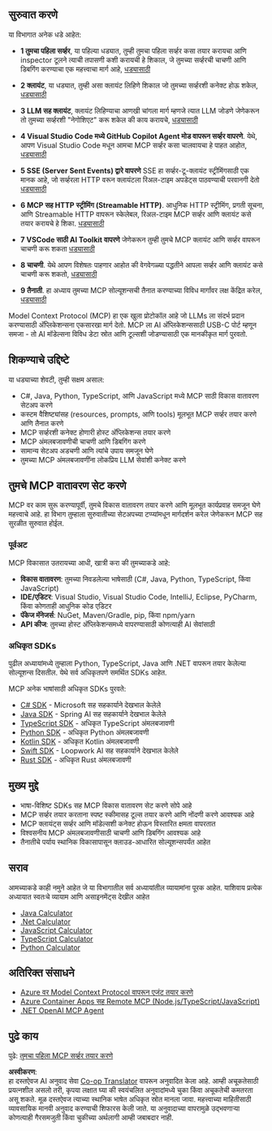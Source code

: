 <!--
CO_OP_TRANSLATOR_METADATA:
{
  "original_hash": "860935ff95d05b006d1d3323e8e3f9e8",
  "translation_date": "2025-07-13T17:14:15+00:00",
  "source_file": "03-GettingStarted/README.md",
  "language_code": "mr"
}
-->
## सुरुवात करणे  

या विभागात अनेक धडे आहेत:

- **1 तुमचा पहिला सर्व्हर**, या पहिल्या धड्यात, तुम्ही तुमचा पहिला सर्व्हर कसा तयार करायचा आणि inspector टूलने त्याची तपासणी कशी करायची हे शिकाल, जे तुमच्या सर्व्हरची चाचणी आणि डिबगिंग करण्याचा एक महत्त्वाचा मार्ग आहे, [धड्यासाठी](01-first-server/README.md)

- **2 क्लायंट**, या धड्यात, तुम्ही असा क्लायंट लिहिणे शिकाल जो तुमच्या सर्व्हरशी कनेक्ट होऊ शकेल, [धड्यासाठी](02-client/README.md)

- **3 LLM सह क्लायंट**, क्लायंट लिहिण्याचा आणखी चांगला मार्ग म्हणजे त्यात LLM जोडणे जेणेकरून तो तुमच्या सर्व्हरशी "नेगोशिएट" करू शकेल की काय करायचे, [धड्यासाठी](03-llm-client/README.md)

- **4 Visual Studio Code मध्ये GitHub Copilot Agent मोड वापरून सर्व्हर वापरणे**. येथे, आपण Visual Studio Code मधून आमचा MCP सर्व्हर कसा चालवायचा हे पाहत आहोत, [धड्यासाठी](04-vscode/README.md)

- **5 SSE (Server Sent Events) द्वारे वापरणे** SSE हा सर्व्हर-टू-क्लायंट स्ट्रीमिंगसाठी एक मानक आहे, जो सर्व्हरला HTTP वरून क्लायंटला रिअल-टाइम अपडेट्स पाठवण्याची परवानगी देतो [धड्यासाठी](05-sse-server/README.md)

- **6 MCP सह HTTP स्ट्रीमिंग (Streamable HTTP)**. आधुनिक HTTP स्ट्रीमिंग, प्रगती सूचना, आणि Streamable HTTP वापरून स्केलेबल, रिअल-टाइम MCP सर्व्हर आणि क्लायंट कसे तयार करायचे हे शिका. [धड्यासाठी](06-http-streaming/README.md)

- **7 VSCode साठी AI Toolkit वापरणे** जेणेकरून तुम्ही तुमचे MCP क्लायंट आणि सर्व्हर वापरून चाचणी करू शकता [धड्यासाठी](07-aitk/README.md)

- **8 चाचणी**. येथे आपण विशेषतः पाहणार आहोत की वेगवेगळ्या पद्धतीने आपला सर्व्हर आणि क्लायंट कसे चाचणी करू शकतो, [धड्यासाठी](08-testing/README.md)

- **9 तैनाती**. हा अध्याय तुमच्या MCP सोल्यूशन्सची तैनात करण्याच्या विविध मार्गांवर लक्ष केंद्रित करेल, [धड्यासाठी](09-deployment/README.md)


Model Context Protocol (MCP) हा एक खुला प्रोटोकॉल आहे जो LLMs ला संदर्भ प्रदान करण्यासाठी अ‍ॅप्लिकेशन्सना एकसारखा मार्ग देतो. MCP ला AI अ‍ॅप्लिकेशन्ससाठी USB-C पोर्ट म्हणून समजा - तो AI मॉडेल्सना विविध डेटा स्रोत आणि टूल्सशी जोडण्यासाठी एक मानकीकृत मार्ग पुरवतो.

## शिकण्याचे उद्दिष्टे

या धड्याच्या शेवटी, तुम्ही सक्षम असाल:

- C#, Java, Python, TypeScript, आणि JavaScript मध्ये MCP साठी विकास वातावरण सेटअप करणे
- कस्टम वैशिष्ट्यांसह (resources, prompts, आणि tools) मूलभूत MCP सर्व्हर तयार करणे आणि तैनात करणे
- MCP सर्व्हरशी कनेक्ट होणारी होस्ट अ‍ॅप्लिकेशन्स तयार करणे
- MCP अंमलबजावणीची चाचणी आणि डिबगिंग करणे
- सामान्य सेटअप अडचणी आणि त्यांचे उपाय समजून घेणे
- तुमच्या MCP अंमलबजावणींना लोकप्रिय LLM सेवांशी कनेक्ट करणे

## तुमचे MCP वातावरण सेट करणे

MCP वर काम सुरू करण्यापूर्वी, तुमचे विकास वातावरण तयार करणे आणि मूलभूत कार्यप्रवाह समजून घेणे महत्त्वाचे आहे. हा विभाग तुम्हाला सुरुवातीच्या सेटअपच्या टप्प्यांमधून मार्गदर्शन करेल जेणेकरून MCP सह सुरळीत सुरुवात होईल.

### पूर्वअट

MCP विकासात उतरायच्या आधी, खात्री करा की तुमच्याकडे आहे:

- **विकास वातावरण**: तुमच्या निवडलेल्या भाषेसाठी (C#, Java, Python, TypeScript, किंवा JavaScript)
- **IDE/एडिटर**: Visual Studio, Visual Studio Code, IntelliJ, Eclipse, PyCharm, किंवा कोणताही आधुनिक कोड एडिटर
- **पॅकेज मॅनेजर्स**: NuGet, Maven/Gradle, pip, किंवा npm/yarn
- **API कीज**: तुमच्या होस्ट अ‍ॅप्लिकेशन्समध्ये वापरण्यासाठी कोणत्याही AI सेवांसाठी

### अधिकृत SDKs

पुढील अध्यायांमध्ये तुम्हाला Python, TypeScript, Java आणि .NET वापरून तयार केलेल्या सोल्यूशन्स दिसतील. येथे सर्व अधिकृतपणे समर्थित SDKs आहेत.

MCP अनेक भाषांसाठी अधिकृत SDKs पुरवते:
- [C# SDK](https://github.com/modelcontextprotocol/csharp-sdk) - Microsoft सह सहकार्याने देखभाल केलेले
- [Java SDK](https://github.com/modelcontextprotocol/java-sdk) - Spring AI सह सहकार्याने देखभाल केलेले
- [TypeScript SDK](https://github.com/modelcontextprotocol/typescript-sdk) - अधिकृत TypeScript अंमलबजावणी
- [Python SDK](https://github.com/modelcontextprotocol/python-sdk) - अधिकृत Python अंमलबजावणी
- [Kotlin SDK](https://github.com/modelcontextprotocol/kotlin-sdk) - अधिकृत Kotlin अंमलबजावणी
- [Swift SDK](https://github.com/modelcontextprotocol/swift-sdk) - Loopwork AI सह सहकार्याने देखभाल केलेले
- [Rust SDK](https://github.com/modelcontextprotocol/rust-sdk) - अधिकृत Rust अंमलबजावणी

## मुख्य मुद्दे

- भाषा-विशिष्ट SDKs सह MCP विकास वातावरण सेट करणे सोपे आहे
- MCP सर्व्हर तयार करताना स्पष्ट स्कीमासह टूल्स तयार करणे आणि नोंदणी करणे आवश्यक आहे
- MCP क्लायंट्स सर्व्हर आणि मॉडेल्सशी कनेक्ट होऊन विस्तारित क्षमता वापरतात
- विश्वसनीय MCP अंमलबजावणीसाठी चाचणी आणि डिबगिंग आवश्यक आहे
- तैनातीचे पर्याय स्थानिक विकासापासून क्लाउड-आधारित सोल्यूशन्सपर्यंत आहेत

## सराव

आमच्याकडे काही नमुने आहेत जे या विभागातील सर्व अध्यायांतील व्यायामांना पूरक आहेत. याशिवाय प्रत्येक अध्यायात स्वतःचे व्यायाम आणि असाइनमेंट्स देखील आहेत

- [Java Calculator](./samples/java/calculator/README.md)
- [.Net Calculator](../../../03-GettingStarted/samples/csharp)
- [JavaScript Calculator](./samples/javascript/README.md)
- [TypeScript Calculator](./samples/typescript/README.md)
- [Python Calculator](../../../03-GettingStarted/samples/python)

## अतिरिक्त संसाधने

- [Azure वर Model Context Protocol वापरून एजंट तयार करणे](https://learn.microsoft.com/azure/developer/ai/intro-agents-mcp)
- [Azure Container Apps सह Remote MCP (Node.js/TypeScript/JavaScript)](https://learn.microsoft.com/samples/azure-samples/mcp-container-ts/mcp-container-ts/)
- [.NET OpenAI MCP Agent](https://learn.microsoft.com/samples/azure-samples/openai-mcp-agent-dotnet/openai-mcp-agent-dotnet/)

## पुढे काय

पुढे: [तुमचा पहिला MCP सर्व्हर तयार करणे](01-first-server/README.md)

**अस्वीकरण**:  
हा दस्तऐवज AI अनुवाद सेवा [Co-op Translator](https://github.com/Azure/co-op-translator) वापरून अनुवादित केला आहे. आम्ही अचूकतेसाठी प्रयत्नशील असलो तरी, कृपया लक्षात घ्या की स्वयंचलित अनुवादांमध्ये चुका किंवा अचूकतेची कमतरता असू शकते. मूळ दस्तऐवज त्याच्या स्थानिक भाषेत अधिकृत स्रोत मानला जावा. महत्त्वाच्या माहितीसाठी व्यावसायिक मानवी अनुवाद करण्याची शिफारस केली जाते. या अनुवादाच्या वापरामुळे उद्भवणाऱ्या कोणत्याही गैरसमजुती किंवा चुकीच्या अर्थलागी आम्ही जबाबदार नाही.